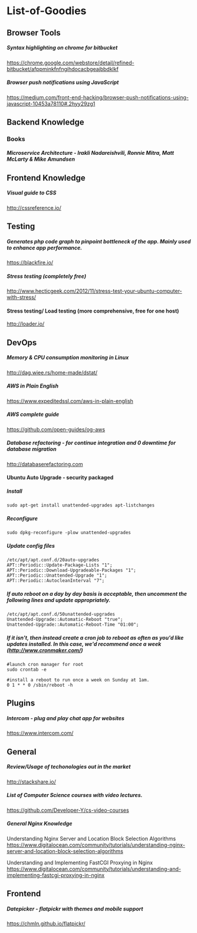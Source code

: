 # List-of-Goodies

## Browser Tools

##### Syntax highlighting on chrome for bitbucket
https://chrome.google.com/webstore/detail/refined-bitbucket/afppminkfnfngihdocacbgeajbbdklkf

##### Browser push notifications using JavaScript
https://medium.com/front-end-hacking/browser-push-notifications-using-javascript-10453a78110#.2hyy29zg1

## Backend Knowledge
### Books
##### Microservice Architecture - Irakli Nadareishvili, Ronnie Mitra, Matt McLarty & Mike Amundsen

## Frontend Knowledge
##### Visual guide to CSS
http://cssreference.io/

## Testing
##### Generates php code graph to pinpoint bottleneck of the app. Mainly used to enhance app performance.
https://blackfire.io/

##### Stress testing (completely free)
http://www.hecticgeek.com/2012/11/stress-test-your-ubuntu-computer-with-stress/

#### Stress testing/ Load testing (more comprehensive, free for one host)
http://loader.io/

## DevOps

##### Memory & CPU consumption monitoring in Linux
http://dag.wiee.rs/home-made/dstat/

##### AWS in Plain English
https://www.expeditedssl.com/aws-in-plain-english

##### AWS complete guide
https://github.com/open-guides/og-aws

##### Database refactoring - for continue integration and 0 downtime for database migration
http://databaserefactoring.com


#### Ubuntu Auto Upgrade - security packaged 
##### Install
`sudo apt-get install unattended-upgrades apt-listchanges`
##### Reconfigure
`sudo dpkg-reconfigure -plow unattended-upgrades`
##### Update config files
```
/etc/apt/apt.conf.d/20auto-upgrades
APT::Periodic::Update-Package-Lists "1";
APT::Periodic::Download-Upgradeable-Packages "1";
APT::Periodic::Unattended-Upgrade "1";
APT::Periodic::AutocleanInterval "7";
```
##### If auto reboot on a day by day basis is acceptable, then uncomment the following lines and update appropriately.
```
/etc/apt/apt.conf.d/50unattended-upgrades
Unattended-Upgrade::Automatic-Reboot "true";
Unattended-Upgrade::Automatic-Reboot-Time "01:00";
```

##### If it isn't, then instead create a cron job to reboot as often as you'd like updates installed. In this case, we'd recommend once a week (http://www.cronmaker.com/)
```
#launch cron manager for root
sudo crontab -e
 
#install a reboot to run once a week on Sunday at 1am.
0 1 * * 0 /sbin/reboot -h
```

## Plugins

##### Intercom - plug and play chat app for websites
https://www.intercom.com/

## General
##### Review/Usage of techonologies out in the market
http://stackshare.io/

##### List of Computer Science courses with video lectures.
https://github.com/Developer-Y/cs-video-courses

##### General Nginx Knowledge
Understanding Nginx Server and Location Block Selection Algorithms
https://www.digitalocean.com/community/tutorials/understanding-nginx-server-and-location-block-selection-algorithms

Understanding and Implementing FastCGI Proxying in Nginx
https://www.digitalocean.com/community/tutorials/understanding-and-implementing-fastcgi-proxying-in-nginx

## Frontend

##### Datepicker - flatpickr with themes and mobile support
https://chmln.github.io/flatpickr/
